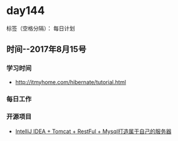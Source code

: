 # day144

标签（空格分隔）： 每日计划


## 时间--2017年8月15号


### 学习时间<br>
* http://itmyhome.com/hibernate/tutorial.html

### 每日工作<br>


### 开源项目
* [IntelliJ IDEA + Tomcat + RestFul + Mysql打造属于自己的服务器][1]


  [1]: http://www.jianshu.com/p/c875facc2fd9
